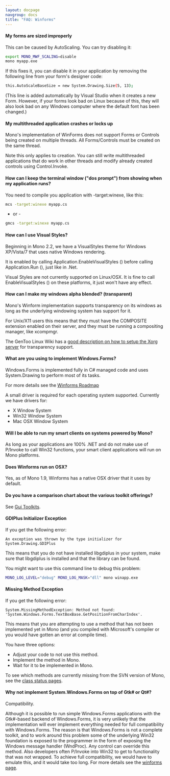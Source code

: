 ```yaml
---
layout: docpage
navgroup: docs
title: "FAQ: Winforms"
---
```


#### My forms are sized improperly

This can be caused by AutoScaling. You can try disabling it:

``` bash
export MONO_MWF_SCALING=disable
mono myapp.exe
```

If this fixes it, you can disable it in your application by removing the following line from your form's designer code:

``` bash
this.AutoScaleBaseSize = new System.Drawing.Size(5, 13);
```

(This line is added automatically by Visual Studio when it creates a new Form. However, if your forms look bad on Linux because of this, they will also look bad on any Windows computer where the default font has been changed.)

#### My multithreaded application crashes or locks up

Mono's implementation of WinForms does not support Forms or Controls being created on multiple threads. All Forms/Controls must be created on the same thread.

Note this only applies to creation. You can still write multithreaded applications that do work in other threads and modify already created controls using Control.Invoke.

#### How can I keep the terminal window ("dos prompt") from showing when my application runs?

You need to compile you application with -target:winexe, like this:

``` bash
mcs -target:winexe myapp.cs
```

- or -

``` bash
gmcs -target:winexe myapp.cs
```

#### How can I use Visual Styles?

Beginning in Mono 2.2, we have a VisualStyles theme for Windows XP/Vista/7 that uses native Windows rendering.

It is enabled by calling Application.EnableVisualStyles () before calling Application.Run (), just like in .Net.

Visual Styles are not currently supported on Linux/OSX. It is fine to call EnableVisualStyles () on these platforms, it just won't have any effect.

#### How can I make my windows alpha blended? (transparent)

Mono's Winform implementation supports transparency on its windows as long as the underlying windowing system has support for it.

For Unix/X11 users this means that they must have the COMPOSITE extension enabled on their server, and they must be running a compositing manager, like xcompmgr.

The GenToo Linux Wiki has a [good description on how to setup the Xorg server](http://gentoo-wiki.com/TIP_Xorg_X11_and_Transparency) for transparency support.

#### What are you using to implement Windows.Forms?

Windows.Forms is implemented fully in C\# managed code and uses System.Drawing to perform most of its tasks.

For more details see the [Winforms Roadmap]({{site.github.url}}/old_site/WinForms "WinForms")

A small driver is required for each operating system supported. Currently we have drivers for:

-   X Window System
-   Win32 Window System
-   Mac OSX Window System

#### Will I be able to run my smart clients on systems powered by Mono?

As long as your applications are 100% .NET and do not make use of P/Invoke to call Win32 functions, your smart client applications will run on Mono platforms.

#### Does Winforms run on OSX?

Yes, as of Mono 1.9, Winforms has a native OSX driver that it uses by default.

#### Do you have a comparison chart about the various toolkit offerings?

See [Gui Toolkits]({{site.github.url}}/old_site/Gui_Toolkits "Gui Toolkits").

#### GDIPlus Initializer Exception

If you get the following error:

    An exception was thrown by the type initializer for System.Drawing.GDIPlus

This means that you do not have installed libgdiplus in your system, make sure that libgdiplus is installed and that the library can be found.

You might want to use this command line to debug this problem:

``` bash
MONO_LOG_LEVEL="debug" MONO_LOG_MASK="dll" mono winapp.exe
```

#### Missing Method Exception

If you get the following error:

    System.MissingMethodException: Method not found:
    'System.Windows.Forms.TextBoxBase.GetPositionFromCharIndex'.

This means that you are attempting to use a method that has not been implemented yet in Mono (and you compiled with Microsoft's compiler or you would have gotten an error at compile time).

You have three options:

-   Adjust your code to not use this method.
-   Implement the method in Mono.
-   Wait for it to be implemented in Mono.

To see which methods are currently missing from the SVN version of Mono, see the [class status pages]({{site.github.url}}/old_site/Class_Status "Class Status").

#### Why not implement System.Windows.Forms on top of Gtk\# or Qt\#?

Compatibility.

Although it is possible to run simple Windows.Forms applications with the Gtk\#-based backend of Windows.Forms, it is very unlikely that the implementation will ever implement everything needed for full compatibility with Windows.Forms. The reason is that Windows.Forms is not a complete toolkit, and to work around this problem some of the underlying Win32 foundation is exposed to the programmer in the form of exposing the Windows message handler (WndProc). Any control can override this method. Also developers often P/Invoke into Win32 to get to functionality that was not wrapped. To achieve full compatibility, we would have to emulate this, and it would take too long. For more details see the [winforms page]({{site.github.url}}/old_site/WinForms "WinForms").

